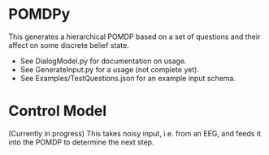 POMDPy
======

This generates a hierarchical POMDP based on a set of questions and their affect on some discrete belief state.  

- See DialogModel.py for documentation on usage.
- See GenerateInput.py for a usage (not complete yet).
- See Examples/TestQuestions.json for an example input schema.

Control Model
=============

(Currently in progress)
This takes noisy input, i.e. from an EEG, and feeds it into the POMDP to determine the next step.  
